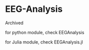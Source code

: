 # EEG-Analysis

Archived

for python module, check EEGAnalysis

for Julia module, check EEGAnalysis.jl
